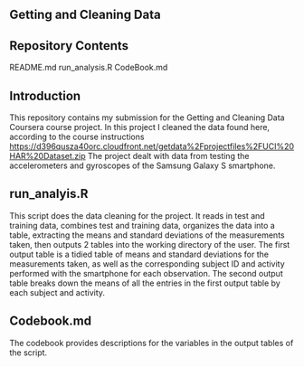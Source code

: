 ## Getting and Cleaning Data
## Repository Contents
README.md
run_analysis.R
CodeBook.md
## Introduction
This repository contains my submission for the Getting and Cleaning Data Coursera course project.
In this project I cleaned the data found here, according to the course instructions
https://d396qusza40orc.cloudfront.net/getdata%2Fprojectfiles%2FUCI%20HAR%20Dataset.zip
The project dealt with data from testing the accelerometers and gyroscopes of the Samsung Galaxy S smartphone.
## run_analyis.R
This script does the data cleaning for the project.  It reads in test and training data, combines test and training data,
organizes the data into a table, extracting the means and standard deviations of the measurements taken, then outputs 2 tables
into the working directory of the user.  The first output table is a tidied table of means and standard deviations 
for the measurements taken, as well as the corresponding subject ID and activity performed with the smartphone for each observation.
The second output table breaks down the means of all the entries in the first output table by each subject and activity.
## Codebook.md
The codebook provides descriptions for the variables in the output tables of the script.
